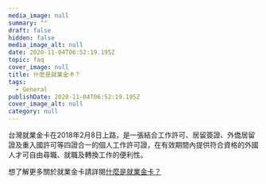 ```yaml
---
media_image: null
summary: ""
draft: false
hidden: false
media_image_alt: null
date: 2020-11-04T06:52:19.195Z
topic: faq
cover_image: null
title: 什麼是就業金卡？
tags:
  - General
publishDate: 2020-11-04T06:52:19.195Z
cover_image_alt: null
category: null
---
```

台灣就業金卡在2018年2月8日上路，是一張結合工作許可、居留簽證、外僑居留證及重入國許可等四證合一的個人工作許可證，在有效期間內提供符合資格的外國人才可自由尋職、就職及轉換工作的便利性。

想了解更多關於就業金卡請詳閱[什麼是就業金卡？](/zh/about/)